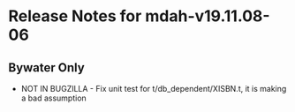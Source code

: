 
# Release Notes for mdah-v19.11.08-06

## Bywater Only

- NOT IN BUGZILLA - Fix unit test for t/db_dependent/XISBN.t, it is making a bad assumption


